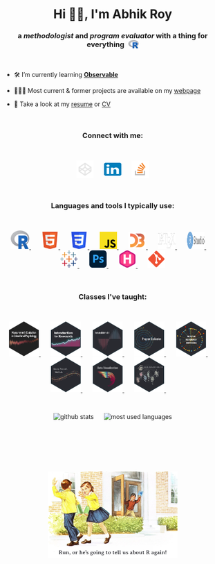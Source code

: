 <h1 align="center">Hi 👋🏽, I'm Abhik Roy</h1>
<h3 align="center">a <i>methodologist</i> and <i>program evaluator</i> with a thing for everything &hairsp; <a href="https://www.r-project.org" target="_blank" rel="noreferrer"> <span style="vertical-align: middle;"><img src="/icons/R-logo.svg" alt="R" height="18.72"/></a></span></h3>
<br>


- &#x1F6E0;&#xFE0F; I’m currently learning [**Observable**](https://observablehq.com)

- &#x1F468;&#x1F3FD;&#x200D;&#x1F4BB; Most current & former projects are available on my [webpage](https://abhikroyphd.com)

- &#x1F4C4; Take a look at my [resume](https://abhikroyphd.com/work/resume) or [CV](https://abhikroyphd.com/work/cv)

<br>

<h3 align="center">Connect with me:</h3>
<br>
<p align="center">
<a href="https://codepen.io/abhikrroy" target="blank"><img align="center" src="/icons/codepen-logo.svg" alt="abhikrroy @codepen" width="40" /></a>&nbsp;&nbsp;&nbsp;&nbsp;&nbsp;
<a href="https://linkedin.com/in/abhikrroy" target="blank"><img align="center" src="/icons/LinkedIn-logo.svg" alt="abhikrroy @LinkedIn" height="30" width="40" /></a>&nbsp;&nbsp;&nbsp;&nbsp;&nbsp;
<a href="https://stackoverflow.com/users/abhikrroy" target="blank"><img align="center" src="/icons/stack-overflow-logo.svg" alt="abhikrroy @stackoverflow" width="40" /></a>
</p>

<br>

<h3 align="center">Languages and tools I typically use:</h3>
<br>
<p align="center">
<a href="https://www.r-project.org" target="_blank" rel="noreferrer"> <img src="/icons/R-logo.svg" alt="R" width="43" height="43"/> </a> &nbsp;&nbsp;&nbsp;&nbsp;&nbsp;
<a href="https://www.w3.org/html/" target="_blank" rel="noreferrer"> <img src="/icons/HTML5-logo.svg" alt="html5" width="40" height="40"/> </a> &nbsp;&nbsp;&nbsp;&nbsp;&nbsp;
<a href="https://www.w3schools.com/css/" target="_blank" rel="noreferrer"> <img src="/icons/CSS3-logo.svg" alt="css3" width="40" height="40"/> </a> &nbsp;&nbsp;&nbsp;&nbsp;&nbsp;
<a href="https://developer.mozilla.org/en-US/docs/Web/JavaScript" target="_blank" rel="noreferrer"> <img src="/icons/JS-logo.svg" alt="JavaScript" width="40" height="40"/> </a> &nbsp;&nbsp;&nbsp;&nbsp;&nbsp;
<a href="https://d3js.org/" target="_blank" rel="noreferrer"> <img src="/icons/d3-logo.svg" alt="d3.js" width="40" height="40"/> </a> &nbsp;&nbsp;&nbsp;&nbsp;&nbsp;
<a href="https://www.latex-project.org" target="_blank" rel="noreferrer"> <img src="/icons/LaTeX_logo_white.svg" alt="LaTeX" width="40" height="40"/> </a> &nbsp;&nbsp;&nbsp;&nbsp;&nbsp;
<a href="https://posit.co/download/rstudio-desktop/" target="_blank" rel="noreferrer"> <img src="/icons/RStudio-logo.svg" alt="RStudio" width="40" height="40"/> </a> &nbsp;&nbsp;&nbsp;&nbsp;&nbsp;
<a href="https://www.tableau.com/" target="_blank" rel="noreferrer"> <img src="/icons/tableau-logo.svg" alt="Tableau" width="40" height="40"/> </a> &nbsp;&nbsp;&nbsp;&nbsp;&nbsp;
<a href="https://www.photoshop.com/en" target="_blank" rel="noreferrer"> <img src="/icons/Adobe-Photoshop-logo.svg" alt="Adobe Photoshop" width="40" height="40"/> </a> &nbsp;&nbsp;&nbsp;&nbsp;&nbsp;
<a href="https://gohugo.io/" target="_blank" rel="noreferrer"> <img src="/icons/Hugo-logo.svg" alt="Hugo" width="40" height="40"/> </a> &nbsp;&nbsp;&nbsp;&nbsp;&nbsp;
<a href="https://git-scm.com/" target="_blank" rel="noreferrer"> <img src="/icons/git-logo.svg" alt="git" width="40" height="40"/> </a>
</p>

<br>

<h3 align="center">Classes I've taught:</h3>
<br>
<p align="center">
<a href="https://edp611.abhikroyphd.com" target="_blank" rel="noreferrer"> <img src="/img/edp611.png" alt="Measurement/Evaluation in Educational Psychology" height="80"/> </a> &nbsp;&nbsp;&nbsp;&nbsp;&nbsp;
<a href="https://edp612.abhikroyphd.com" target="_blank" rel="noreferrer"> <img src="/img/edp612.png" alt="Introduction to Research" height="80"/> </a> &nbsp;&nbsp;&nbsp;&nbsp;&nbsp;
<a href="https://edp613.abhikroyphd.com" target="_blank" rel="noreferrer"> <img src="/img/edp613.png" alt="Statistical Methods I" height="80"/> </a> &nbsp;&nbsp;&nbsp;&nbsp;&nbsp;
<a href="https://edp617.abhikroyphd.com" target="_blank" rel="noreferrer"> <img src="/img/edp617.png" alt="Program Evaluation" height="80"/> </a> &nbsp;&nbsp;&nbsp;&nbsp;&nbsp;
<a href="https://edp618.abhikroyphd.com" target="_blank" rel="noreferrer"> <img src="/img/edp618.png" alt="Mixing Research Methods" height="80"/> </a> &nbsp;&nbsp;&nbsp;&nbsp;&nbsp;
<a href="https://edp619.abhikroyphd.com" target="_blank" rel="noreferrer"> <img src="/img/edp619.png" alt="Survey Research Methods" height="80"/> </a> &nbsp;&nbsp;&nbsp;&nbsp;&nbsp;
<a href="https://edp693e.abhikroyphd.com" target="_blank" rel="noreferrer"> <img src="/img/edp693e.png" alt="Data Visualization" height="80"/> </a> &nbsp;&nbsp;&nbsp;&nbsp;&nbsp;
<a href="https://edp693g.abhikroyphd.com" target="_blank" rel="noreferrer"> <img src="/img/edp693g.png" alt="Social Network Analysis" height="80"/> </a> &nbsp;&nbsp;&nbsp;&nbsp;&nbsp;
</p>

<br>

<p align="center">
<img src="https://github-readme-stats.vercel.app/api?username=drabhikroy&show_icons=true&theme=tokyonight&locale=en" height="150" alt="github stats" />&nbsp;&nbsp;&nbsp;&nbsp;&nbsp;
<img src="https://github-readme-stats.vercel.app/api/top-langs?username=drabhikroy&show_icons=true&theme=tokyonight&locale=en&layout=compact" height="150" alt="most used languages" />
</p>

<br>

#

<br>
<br>
<p align="center">
<img src="/img/run-r.png" alt="Social Network Analysis" height="200"/> </a>
</p>
